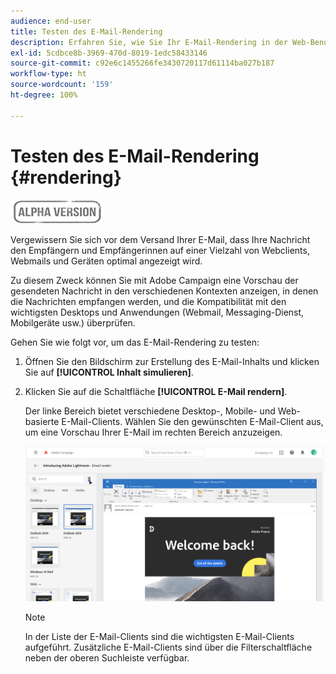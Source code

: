 ```yaml
---
audience: end-user
title: Testen des E-Mail-Rendering
description: Erfahren Sie, wie Sie Ihr E-Mail-Rendering in der Web-Benutzeroberfläche von Campaign testen können.
exl-id: 5cdbce8b-3969-470d-8019-1edc58433146
source-git-commit: c92e6c1455266fe3430720117d61114ba027b187
workflow-type: ht
source-wordcount: '159'
ht-degree: 100%

---
```


# Testen des E-Mail-Rendering {#rendering}

![](../assets/do-not-localize/badge.png)

Vergewissern Sie sich vor dem Versand Ihrer E-Mail, dass Ihre Nachricht den Empfängern und Empfängerinnen auf einer Vielzahl von Webclients, Webmails und Geräten optimal angezeigt wird.

Zu diesem Zweck können Sie mit Adobe Campaign eine Vorschau der gesendeten Nachricht in den verschiedenen Kontexten anzeigen, in denen die Nachrichten empfangen werden, und die Kompatibilität mit den wichtigsten Desktops und Anwendungen (Webmail, Messaging-Dienst, Mobilgeräte usw.) überprüfen.

Gehen Sie wie folgt vor, um das E-Mail-Rendering zu testen:

1. Öffnen Sie den Bildschirm zur Erstellung des E-Mail-Inhalts und klicken Sie auf **[!UICONTROL Inhalt simulieren]**.

1. Klicken Sie auf die Schaltfläche **[!UICONTROL E-Mail rendern]**.

   Der linke Bereich bietet verschiedene Desktop-, Mobile- und Web-basierte E-Mail-Clients. Wählen Sie den gewünschten E-Mail-Client aus, um eine Vorschau Ihrer E-Mail im rechten Bereich anzuzeigen.

   ![](assets/render-context.png)

   >[!NOTE]
   >
   >In der Liste der E-Mail-Clients sind die wichtigsten E-Mail-Clients aufgeführt. Zusätzliche E-Mail-Clients sind über die Filterschaltfläche neben der oberen Suchleiste verfügbar.
